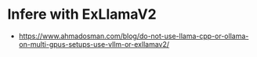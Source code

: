 # Infere with ExLlamaV2

* https://www.ahmadosman.com/blog/do-not-use-llama-cpp-or-ollama-on-multi-gpus-setups-use-vllm-or-exllamav2/
